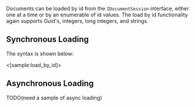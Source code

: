<!--Title:Loading Documents by Id-->
<!--Url:loading-->



Documents can be loaded by id from the `IDocumentSession` interface, either one at a time or by an enumerable of id values. The load by id functionality
again supports Guid's, integers, long integers, and strings.

## Synchronous Loading

The syntax is shown below:

<[sample:load_by_id]>


## Asynchronous Loading

TODO(need a sample of async loading)
